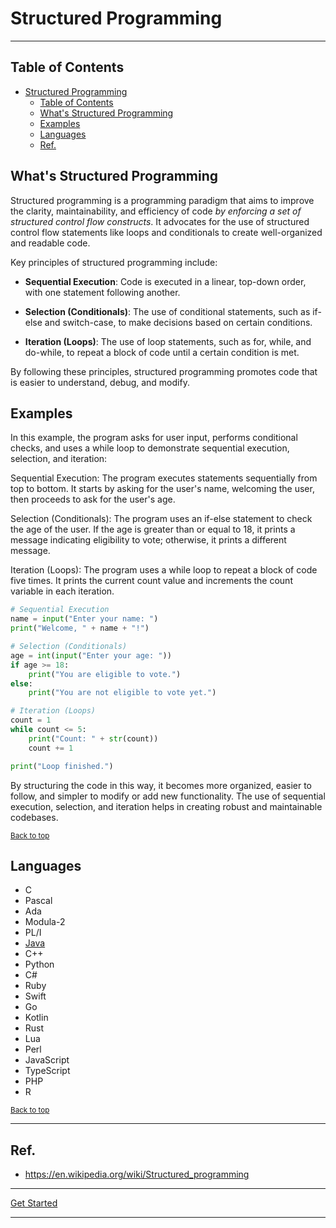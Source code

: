 # Structured Programming

---

## Table of Contents
<!-- TOC -->
* [Structured Programming](#structured-programming)
  * [Table of Contents](#table-of-contents)
  * [What's Structured Programming](#whats-structured-programming)
  * [Examples](#examples)
  * [Languages](#languages)
  * [Ref.](#ref)
<!-- TOC -->


## What's Structured Programming

Structured programming is a programming paradigm that aims to improve the clarity, maintainability, and efficiency of code *by enforcing a set of structured control flow constructs*. It advocates for the use of structured control flow statements like loops and conditionals to create well-organized and readable code.

Key principles of structured programming include:

- **Sequential Execution**: Code is executed in a linear, top-down order, with one statement following another.


- **Selection (Conditionals)**: The use of conditional statements, such as if-else and switch-case, to make decisions based on certain conditions.


- **Iteration (Loops)**: The use of loop statements, such as for, while, and do-while, to repeat a block of code until a certain condition is met.

By following these principles, structured programming promotes code that is easier to understand, debug, and modify.

## Examples

In this example, the program asks for user input, performs conditional checks, and uses a while loop to demonstrate sequential execution, selection, and iteration:

Sequential Execution: The program executes statements sequentially from top to bottom. It starts by asking for the user's name, welcoming the user, then proceeds to ask for the user's age.

Selection (Conditionals): The program uses an if-else statement to check the age of the user. If the age is greater than or equal to 18, it prints a message indicating eligibility to vote; otherwise, it prints a different message.

Iteration (Loops): The program uses a while loop to repeat a block of code five times. It prints the current count value and increments the count variable in each iteration.

```python
# Sequential Execution
name = input("Enter your name: ")
print("Welcome, " + name + "!")

# Selection (Conditionals)
age = int(input("Enter your age: "))
if age >= 18:
    print("You are eligible to vote.")
else:
    print("You are not eligible to vote yet.")

# Iteration (Loops)
count = 1
while count <= 5:
    print("Count: " + str(count))
    count += 1

print("Loop finished.")

```

By structuring the code in this way, it becomes more organized, easier to follow, and simpler to modify or add new functionality. The use of sequential execution, selection, and iteration helps in creating robust and maintainable codebases.


<sub>[Back to top](#table-of-contents)</sub>



## Languages

- C
- Pascal
- Ada
- Modula-2
- PL/I
- [Java](../../../../languages/java)
- C++
- Python
- C#
- Ruby
- Swift
- Go
- Kotlin
- Rust
- Lua
- Perl
- JavaScript
- TypeScript
- PHP
- R

<sub>[Back to top](#table-of-contents)</sub>


---

## Ref.

- https://en.wikipedia.org/wiki/Structured_programming

---

[Get Started](../../../../../../get-started.md#paradigms)

---
